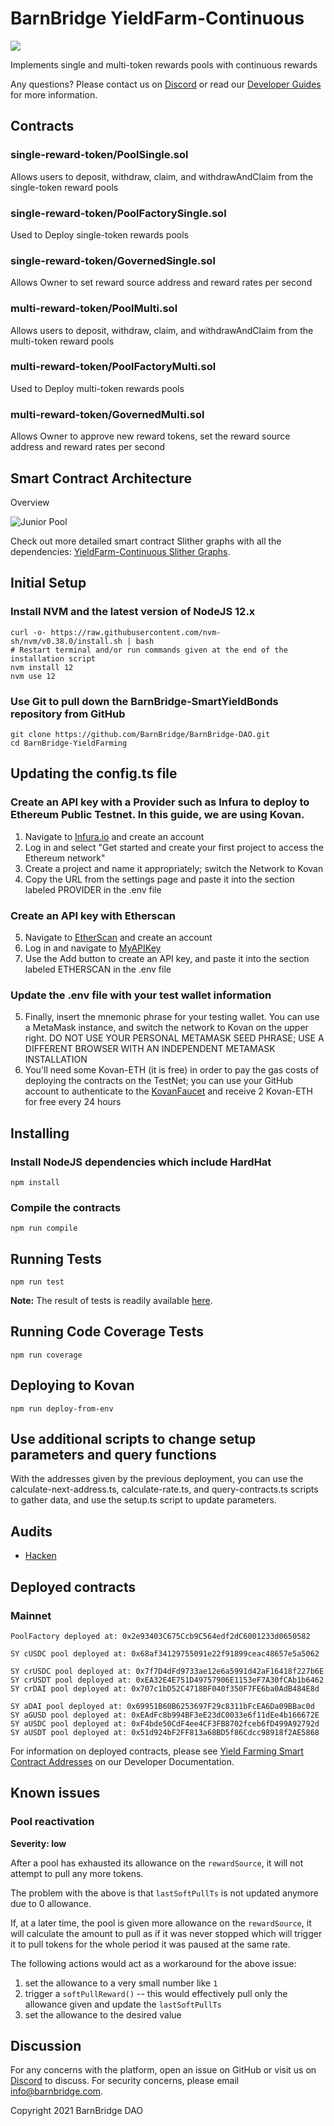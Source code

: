 # BarnBridge YieldFarm-Continuous
![](https://i.imgur.com/q42744q.png)

Implements single and multi-token rewards pools with continuous rewards

Any questions? Please contact us on [Discord](https://discord.gg/FfEhsVk) or read our [Developer Guides](https://integrations.barnbridge.com/) for more information.

##  Contracts
### single-reward-token/PoolSingle.sol
Allows users to deposit, withdraw, claim, and withdrawAndClaim from the single-token reward pools
### single-reward-token/PoolFactorySingle.sol
Used to Deploy single-token rewards pools
### single-reward-token/GovernedSingle.sol
Allows Owner to set reward source address and reward rates per second
### multi-reward-token/PoolMulti.sol
Allows users to deposit, withdraw, claim, and withdrawAndClaim from the multi-token reward pools
### multi-reward-token/PoolFactoryMulti.sol
Used to Deploy multi-token rewards pools
### multi-reward-token/GovernedMulti.sol
Allows Owner to approve new reward tokens, set the reward source address and reward rates per second

## Smart Contract Architecture
Overview

![Junior Pool](https://gblobscdn.gitbook.com/assets%2F-MIu3rMElIO-jG68zdaV%2F-MXHutr14sDo0hYi6gg3%2F-MXHwLedyIac7BAL_YJO%2Fjunior%20tokens.png?alt=media&token=607fe998-db46-47e1-8c24-397630103da2)

Check out more detailed smart contract Slither graphs with all the dependencies: [YieldFarm-Continuous Slither Graphs](https://github.com/BarnBridge/sc-graphs/tree/main/BarnBridge-YieldFarmContinuous).


## Initial Setup
### Install NVM and the latest version of NodeJS 12.x
    curl -o- https://raw.githubusercontent.com/nvm-sh/nvm/v0.38.0/install.sh | bash 
    # Restart terminal and/or run commands given at the end of the installation script
    nvm install 12
    nvm use 12
### Use Git to pull down the BarnBridge-SmartYieldBonds repository from GitHub
    git clone https://github.com/BarnBridge/BarnBridge-DAO.git
    cd BarnBridge-YieldFarming

## Updating the config.ts file
### Create an API key with a Provider such as Infura to deploy to Ethereum Public Testnet. In this guide, we are using Kovan.

1. Navigate to [Infura.io](https://infura.io/) and create an account
2. Log in and select "Get started and create your first project to access the Ethereum network"
3. Create a project and name it appropriately; switch the Network to Kovan
4. Copy the URL from the settings page and paste it into the section labeled PROVIDER in the .env file
### Create an API key with Etherscan 
5. Navigate to [EtherScan](https://etherscan.io/) and create an account 
6. Log in and navigate to [MyAPIKey](https://etherscan.io/myapikey) 
7. Use the Add button to create an API key, and paste it into the section labeled ETHERSCAN in the .env file 
### Update the .env file with your test wallet information
5. Finally, insert the mnemonic phrase for your testing wallet. You can use a MetaMask instance, and switch the network to Kovan on the upper right. DO NOT USE YOUR PERSONAL METAMASK SEED PHRASE; USE A DIFFERENT BROWSER WITH AN INDEPENDENT METAMASK INSTALLATION
6. You'll need some Kovan-ETH (it is free) in order to pay the gas costs of deploying the contracts on the TestNet; you can use your GitHub account to authenticate to the [KovanFaucet](https://faucet.kovan.network/) and receive 2 Kovan-ETH for free every 24 hours


## Installing

### Install NodeJS dependencies which include HardHat
    npm install
    
### Compile the contracts
    npm run compile
    
## Running Tests
    npm run test

**Note:** The result of tests is readily available [here](./test-results.md).
## Running Code Coverage Tests
    npm run coverage

## Deploying to Kovan    

    npm run deploy-from-env

## Use additional scripts to change setup parameters and query functions
With the addresses given by the previous deployment, you can use the calculate-next-address.ts, calculate-rate.ts, and query-contracts.ts scripts to gather data, and use the setup.ts script to update parameters.

## Audits
- [Hacken](https://github.com/BarnBridge/BarnBridge-PM/blob/master/audits/BarnBridge%20Yield%20Farming%20Continuous%20audit%20by%20Hacken.pdf)

## Deployed contracts
### Mainnet

```shell
PoolFactory deployed at: 0x2e93403C675Ccb9C564edf2dC6001233d0650582

SY cUSDC pool deployed at: 0x68af34129755091e22f91899ceac48657e5a5062

SY crUSDC pool deployed at: 0x7f7D4dFd9733ae12e6a5991d42aF16418f227b6E
SY crUSDT pool deployed at: 0xEA32E4E751D49757906E1153eF7A30fCAb1b6462
SY crDAI pool deployed at: 0x707c1bD52C4718BF040f350F7FE6ba0AdB484E8d

SY aDAI pool deployed at: 0x69951B60B6253697F29c8311bFcEA6Da09BBac0d
SY aGUSD pool deployed at: 0xEAdFc8b994BF3eE23dC0033e6f11dEe4b166672E
SY aUSDC pool deployed at: 0xF4bde50CdF4ee4CF3FB8702fceb6fD499A92792d
SY aUSDT pool deployed at: 0x51d924bF2FF813a68BD5f86Cdcc98918f2AE5868

```

For information on deployed contracts, please see [Yield Farming Smart Contract Addresses](https://integrations.barnbridge.com/smart-contract-addresses) on our Developer Documentation.

## Known issues

### Pool reactivation
**Severity: low**

After a pool has exhausted its allowance on the `rewardSource`, it will not attempt to pull any more tokens.

The problem with the above is that `lastSoftPullTs` is not updated anymore due to 0 allowance.

If, at a later time, the pool is given more allowance on the `rewardSource`, it will calculate the amount to pull as if it was never stopped which will trigger it to pull tokens for the whole period it was paused at the same rate.

The following actions would act as a workaround for the above issue:
1. set the allowance to a very small number like `1`
2. trigger a `softPullReward()` -- this would effectively pull only the allowance given and update the `lastSoftPullTs`
3. set the allowance to the desired value

## Discussion
For any concerns with the platform, open an issue on GitHub or visit us on [Discord](https://discord.gg/9TTQNUzg) to discuss.
For security concerns, please email info@barnbridge.com.

Copyright 2021 BarnBridge DAO
